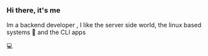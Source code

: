 ### Hi there, it's me

Im a backend developer , I like the server side world, the linux based systems :penguin: and the CLI apps

:computer:

<!-- ![Codewars badge](https://www.codewars.com/users/n0b0dy-su/badges/large) --~>

<!--
**n0b0dy-su/n0b0dy-su** is a ✨ _special_ ✨ repository because its `README.md` (this file) appears on your GitHub profile.

Here are some ideas to get you started:

- 🔭 I’m currently working on ...
- 🌱 I’m currently learning ...
- 👯 I’m looking to collaborate on ...
- 🤔 I’m looking for help with ...
- 💬 Ask me about ...
- 📫 How to reach me: ...
- 😄 Pronouns: ...
- ⚡ Fun fact: ...
-->
